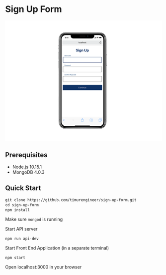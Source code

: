 # Sign Up Form

![screenshot](./screenshot.png)

## Prerequisites

- Node.js 10.15.1
- MongoDB 4.0.3

## Quick Start
```
git clone https://github.com/timurengineer/sign-up-form.git
cd sign-up-form
npm install
```

Make sure `mongod` is running

Start API server

```
npm run api-dev
```
Start Front End Application (in a separate terminal)

```
npm start
```

Open localhost:3000 in your browser